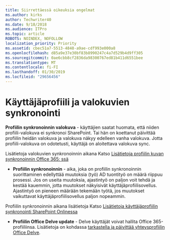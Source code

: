 ```yaml
---
title: Siirrettäessä oikeuksia ongelmat
ms.author: kirks
author: Techwriter40
ms.date: 9/18/2018
ms.audience: ITPro
ms.topic: article
ROBOTS: NOINDEX, NOFOLLOW
localization_priority: Priority
ms.assetid: cbec51a7-5513-4848-a9ae-cdf993e000a8
ms.openlocfilehash: d85a9e37e30bf83b8990247c4a7d529b4d9ff305
ms.sourcegitcommit: 0ae6cbb8cf2836da98300767ed81b411d6551bee
ms.translationtype: MT
ms.contentlocale: fi-FI
ms.lasthandoff: 01/30/2019
ms.locfileid: "29656456"
---
```

# <a name="user-profile-and-photo-synchronization"></a>Käyttäjäprofiili ja valokuvien synkronointi

 **Profiilin synkronoinnin valokuva** - käyttäjien saatat huomata, että niiden profiili-valokuva ei synkronoi SharePoint. Tai hän on koettanut päivittää profiilin heidän valokuva ja valokuva näkyy edelleen vanha valokuva. Jotta profiili-valokuva on odotetusti, käyttäjä on aloitettava valokuva sync. 
  
Lisätietoja valokuvien synkronoinnin aikana Katso [Lisätietoja profiilin kuvan synkronoinnin Office 365: ssä](https://go.microsoft.com/fwlink/?linkid=2022634)
  
- **Profiilin synkronoinnin** - aika, joka on profiilin synkronoinnin suorittaminen edellyttää muutoksia (työ) AD tuontityö on määrä riippuu prosessi. Jos on useita muutoksia, ajastintyö on paljon voit tehdä ja kestää kauemmin, jotta muutokset näkyisivät käyttäjäprofiilisovellus. Ajastintyö on pieneen määrään tekemään työtä, jos muutokset vaikuttavat käyttäjäprofiilisovellus paljon nopeammin. 
  
Profiilin synkronoinnin aikana lisätietoja Katso [Lisätietoja käyttäjäprofiilin synkronointi SharePoint Onlinessa](https://go.microsoft.com/fwlink/?linkid=2022639)
    
- **Profiilin Office Delve update** - Delve käyttäjät voivat hallita Office 365-profiiliinsa. Lisätietoja on kohdassa [tarkastella ja päivittää yhteysprofiilin Office Delve](https://support.office.com/article/View-and-update-your-profile-in-Office-Delve-4e84343b-eedf-45a1-aeb9-8627ccca14ba).
    

